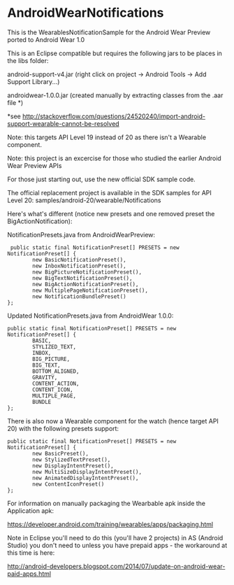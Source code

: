AndroidWearNotifications
========================

This is the WearablesNotificationSample for the Android Wear Preview ported to Android Wear 1.0

This is an Eclipse compatible but requires the following jars to be places in the libs folder:

android-support-v4.jar (right click on project -> Android Tools -> Add Support Library...)

androidwear-1.0.0.jar (created manually by extracting classes from the .aar file *)


 *see http://stackoverflow.com/questions/24520240/import-android-support-wearable-cannot-be-resolved
 
 Note: this targets API Level 19 instead of 20 as there isn't a Wearable component.
 
 Note: this project is an excercise for those who studied the earlier Android Wear Preview APIs
 
 For those just starting out, use the new official SDK sample code.
 
 The official replacement project is available in the SDK samples for API Level 20:
 samples/android-20/wearable/Notifications
 
 Here's what's different (notice new presets and one removed preset the BigActionNotification):
 
 NotificationPresets.java from AndroidWearPreview:
 
     public static final NotificationPreset[] PRESETS = new NotificationPreset[] {
            new BasicNotificationPreset(),
            new InboxNotificationPreset(),
            new BigPictureNotificationPreset(),
            new BigTextNotificationPreset(),
            new BigActionNotificationPreset(),
            new MultiplePageNotificationPreset(),
            new NotificationBundlePreset()
    };
    
Updated NotificationPresets.java from AndroidWear 1.0.0:
 
    public static final NotificationPreset[] PRESETS = new NotificationPreset[] {
            BASIC,
            STYLIZED_TEXT,
            INBOX,
            BIG_PICTURE,
            BIG_TEXT,
            BOTTOM_ALIGNED,
            GRAVITY,
            CONTENT_ACTION,
            CONTENT_ICON,
            MULTIPLE_PAGE,
            BUNDLE
    };

There is also now a Wearable component for the watch (hence target API 20) with the following presets support:

    public static final NotificationPreset[] PRESETS = new NotificationPreset[] {
            new BasicPreset(),
            new StylizedTextPreset(),
            new DisplayIntentPreset(),
            new MultiSizeDisplayIntentPreset(),
            new AnimatedDisplayIntentPreset(),
            new ContentIconPreset()
    };
    
For information on manually packaging the Wearbable apk inside the Application apk:

https://developer.android.com/training/wearables/apps/packaging.html


Note in Eclipse you'll need to do this (you'll have 2 projects) in AS (Android Studio) you don't need to unless you have prepaid apps - the workaround at this time is here:

http://android-developers.blogspot.com/2014/07/update-on-android-wear-paid-apps.html
